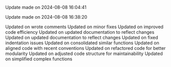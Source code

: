 
Update made on 2024-08-08 16:04:41

Update made on 2024-08-08 16:38:20

Updated on wrote comments
Updated on minor fixes
Updated on improved code efficiency
Updated on updated documentation to reflect changes
Updated on updated documentation to reflect changes
Updated on fixed indentation issues
Updated on consolidated similar functions
Updated on aligned code with recent conventions
Updated on refactored code for better modularity
Updated on adjusted code structure for maintainability
Updated on simplified complex functions